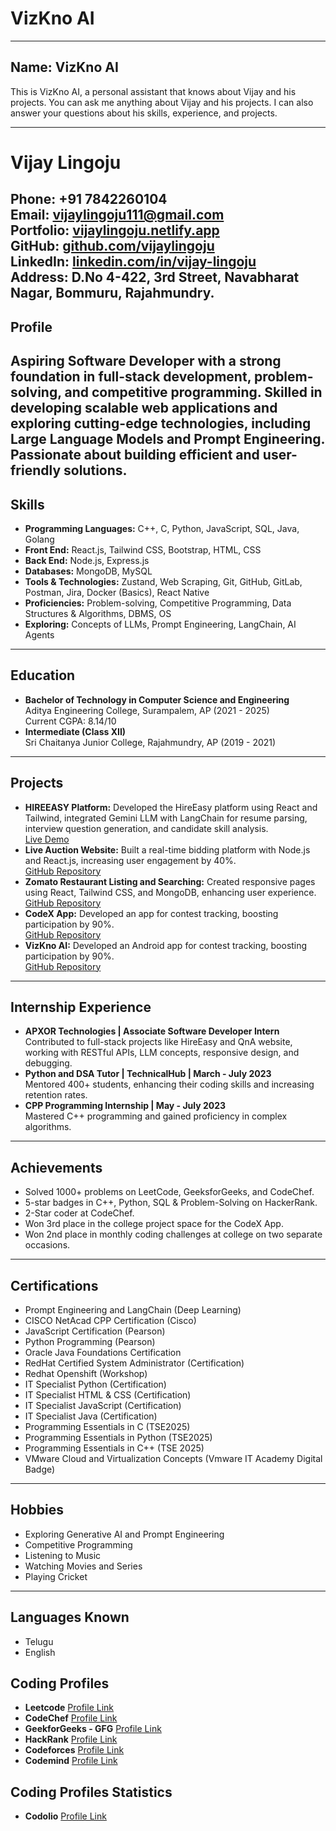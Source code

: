 # VizKno AI
---
## Name: VizKno AI
This is VizKno AI, a personal assistant that knows about Vijay and his projects. You can ask me anything about Vijay and his projects. I can also answer your questions about his skills, experience, and projects. 

---
# Vijay Lingoju
**Phone:** +91 7842260104  
**Email:** [vijaylingoju111@gmail.com](mailto:vijaylingoju111@gmail.com)  
**Portfolio:** [vijaylingoju.netlify.app](https://vijaylingoju.netlify.app)  
**GitHub:** [github.com/vijaylingoju](https://github.com/vijaylingoju)  
**LinkedIn:** [linkedin.com/in/vijay-lingoju](https://www.linkedin.com/in/vijay-lingoju/?originalSubdomain=in)  
**Address:** D.No 4-422, 3rd Street, Navabharat Nagar, Bommuru, Rajahmundry.
---
## Profile
Aspiring Software Developer with a strong foundation in full-stack development, problem-solving, and competitive programming. Skilled in developing scalable web applications and exploring cutting-edge technologies, including Large Language Models and Prompt Engineering. Passionate about building efficient and user-friendly solutions.
---
## Skills
- **Programming Languages:** C++, C, Python, JavaScript, SQL, Java, Golang  
- **Front End:** React.js, Tailwind CSS, Bootstrap, HTML, CSS  
- **Back End:** Node.js, Express.js 
- **Databases:** MongoDB, MySQL  
- **Tools & Technologies:** Zustand, Web Scraping, Git, GitHub, GitLab, Postman, Jira, Docker (Basics), React Native 
- **Proficiencies:** Problem-solving, Competitive Programming, Data Structures & Algorithms, DBMS, OS  
- **Exploring:** Concepts of LLMs, Prompt Engineering, LangChain, AI Agents
---
## Education
- **Bachelor of Technology in Computer Science and Engineering**  
  Aditya Engineering College, Surampalem, AP (2021 - 2025)  
  Current CGPA: 8.14/10
- **Intermediate (Class XII)**  
  Sri Chaitanya Junior College, Rajahmundry, AP (2019 - 2021)
---
## Projects
- **HIREEASY Platform:** Developed the HireEasy platform using React and Tailwind, integrated Gemini LLM with LangChain for resume parsing, interview question generation, and candidate skill analysis.  
  [Live Demo](https://hireeasy.apxor.com)
- **Live Auction Website:** Built a real-time bidding platform with Node.js and React.js, increasing user engagement by 40%.  
  [GitHub Repository](https://github.com/vijaylingoju/Live_Auctions.git)
- **Zomato Restaurant Listing and Searching:** Created responsive pages using React, Tailwind CSS, and MongoDB, enhancing user experience.  
  [GitHub Repository](https://github.com/vijaylingoju/project-assign-vijaylingoju.git)
- **CodeX App:** Developed an app for contest tracking, boosting participation by 90%.  
  [GitHub Repository](https://github.com/vijaylingoju/Codex_App.git)
- **VizKno AI:** Developed an Android app for contest tracking, boosting participation by 90%.  
  [GitHub Repository](https://github.com/vijaylingoju/Codex_App.git) 
---
## Internship Experience
- **APXOR Technologies | Associate Software Developer Intern**  
  Contributed to full-stack projects like HireEasy and QnA website, working with RESTful APIs, LLM concepts, responsive design, and debugging.
- **Python and DSA Tutor | TechnicalHub | March - July 2023**  
  Mentored 400+ students, enhancing their coding skills and increasing retention rates.
- **CPP Programming Internship | May - July 2023**  
  Mastered C++ programming and gained proficiency in complex algorithms.
---
## Achievements
- Solved 1000+ problems on LeetCode, GeeksforGeeks, and CodeChef.  
- 5-star badges in C++, Python, SQL & Problem-Solving on HackerRank.  
- 2-Star coder at CodeChef.  
- Won 3rd place in the college project space for the CodeX App.  
- Won 2nd place in monthly coding challenges at college on two separate occasions.
---
## Certifications
- Prompt Engineering and LangChain (Deep Learning)  
- CISCO NetAcad CPP Certification (Cisco)  
- JavaScript Certification (Pearson)  
- Python Programming (Pearson)  
- Oracle Java Foundations Certification  
- RedHat Certified System Administrator (Certification)  
- Redhat Openshift (Workshop)  
- IT Specialist Python (Certification)  
- IT Specialist HTML & CSS (Certification)  
- IT Specialist JavaScript (Certification)  
- IT Specialist Java (Certification)  
- Programming Essentials in C (TSE2025)  
- Programming Essentials in Python (TSE2025)  
- Programming Essentials in C++ (TSE 2025)  
- VMware Cloud and Virtualization Concepts (Vmware IT Academy Digital Badge)
---
## Hobbies
- Exploring Generative AI and Prompt Engineering  
- Competitive Programming  
- Listening to Music
- Watching Movies and Series
- Playing Cricket
---
## Languages Known
- Telugu  
- English


## Coding Profiles

- **Leetcode** 
  [Profile Link](https://leetcode.com/u/vijaylingoju/)
- **CodeChef** 
  [Profile Link](https://www.codechef.com/users/vijay_260404)
- **GeekforGeeks - GFG** 
  [Profile Link](https://www.geeksforgeeks.org/user/mohanlihhiv/)
- **HackRank** 
  [Profile Link](https://www.hackerrank.com/profile/vijaylingoju26)
- **Codeforces** 
  [Profile Link](https://codeforces.com/profile/vijay_260104)
- **Codemind** 
  [Profile Link](https://www.hackerrank.com/profile/vijaylingoju26)

## Coding Profiles Statistics
- **Codolio** 
  [Profile Link](https://codolio.com/profile/vijaylingoju)
